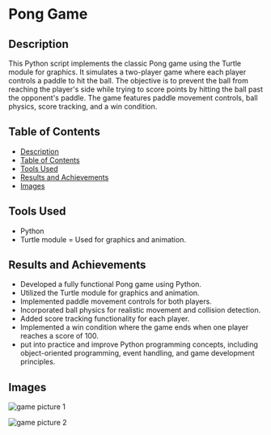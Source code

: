 # Pong Game

## Description
This Python script implements the classic Pong game using the Turtle module for graphics. It simulates a two-player game where each player controls a paddle to hit the ball. The objective is to prevent the ball from reaching the player's side while trying to score points by hitting the ball past the opponent's paddle. The game features paddle movement controls, ball physics, score tracking, and a win condition.

## Table of Contents
- [Description](#description)
- [Table of Contents](#table-of-contents)
- [Tools Used](#tools-used)
- [Results and Achievements](#results-and-achievements)
- [Images](#images)

## Tools Used
- Python
- Turtle module = Used for graphics and animation.

## Results and Achievements
- Developed a fully functional Pong game using Python.
- Utilized the Turtle module for graphics and animation.
- Implemented paddle movement controls for both players.
- Incorporated ball physics for realistic movement and collision detection.
- Added score tracking functionality for each player.
- Implemented a win condition where the game ends when one player reaches a score of 100.
- put into practice and improve Python programming concepts, including object-oriented programming, event handling, and game development principles.

  
## Images
![game picture 1](https://github.com/bardack134/PONG-game/assets/142977989/02d3a410-1ab5-4d96-8d88-83a1a1de3a0b)


![game picture 2](https://github.com/bardack134/PONG-game/assets/142977989/77e6e235-76c8-4297-9add-7821bc5d9d22)

